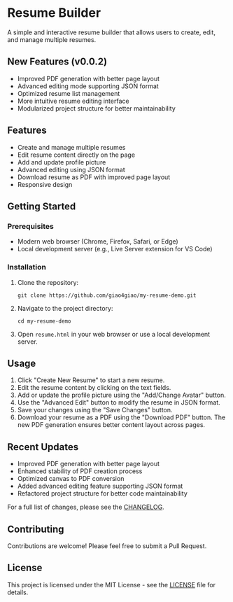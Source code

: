 # Resume Builder

A simple and interactive resume builder that allows users to create, edit, and manage multiple resumes.

## New Features (v0.0.2)

- Improved PDF generation with better page layout
- Advanced editing mode supporting JSON format
- Optimized resume list management
- More intuitive resume editing interface
- Modularized project structure for better maintainability

## Features

- Create and manage multiple resumes
- Edit resume content directly on the page
- Add and update profile picture
- Advanced editing using JSON format
- Download resume as PDF with improved page layout
- Responsive design

## Getting Started

### Prerequisites

- Modern web browser (Chrome, Firefox, Safari, or Edge)
- Local development server (e.g., Live Server extension for VS Code)

### Installation

1. Clone the repository:
   ```
   git clone https://github.com/giao4giao/my-resume-demo.git
   ```

2. Navigate to the project directory:
   ```
   cd my-resume-demo
   ```

3. Open `resume.html` in your web browser or use a local development server.

## Usage

1. Click "Create New Resume" to start a new resume.
2. Edit the resume content by clicking on the text fields.
3. Add or update the profile picture using the "Add/Change Avatar" button.
4. Use the "Advanced Edit" button to modify the resume in JSON format.
5. Save your changes using the "Save Changes" button.
6. Download your resume as a PDF using the "Download PDF" button. The new PDF generation ensures better content layout across pages.

## Recent Updates

- Improved PDF generation with better page layout
- Enhanced stability of PDF creation process
- Optimized canvas to PDF conversion
- Added advanced editing feature supporting JSON format
- Refactored project structure for better code maintainability

For a full list of changes, please see the [CHANGELOG](CHANGELOG.md).

## Contributing

Contributions are welcome! Please feel free to submit a Pull Request.

## License

This project is licensed under the MIT License - see the [LICENSE](LICENSE) file for details.